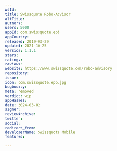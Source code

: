 ```yaml
---
wsId: 
title: Swissquote Robo-Advisor
altTitle: 
authors: 
users: 5000
appId: com.swissquote.epb
appCountry: 
released: 2019-03-29
updated: 2021-10-25
version: 1.1.1
stars: 
ratings: 
reviews: 
website: https://www.swissquote.com/robo-advisory
repository: 
issue: 
icon: com.swissquote.epb.jpg
bugbounty: 
meta: removed
verdict: wip
appHashes: 
date: 2024-03-02
signer: 
reviewArchive: 
twitter: 
social: 
redirect_from: 
developerName: Swissquote Mobile
features: 

---
```


